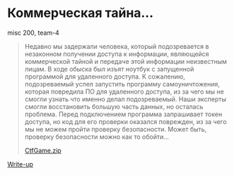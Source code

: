 # Коммерческая тайна...

misc 200, team-4

> Недавно мы задержали человека, который подозревается в незаконном получении доступа к информации,
> являющейся коммерческой тайной и передаче этой информации неизвестным лицам.
> В ходе обыска был изъят ноутбук с запущенной программой для удаленного доступа.
> К сожалению, подозреваемый успел запустить программу самоуничтожения, 
> которая повредила ПО для удаленного доступа, из за чего мы не смогли узнать что именно делал подозреваемый.
> Наши эксперты смогли восстановить большую часть данных, но осталась проблема.
> Перед подключением программа запрашивает токен доступа,
> но код для его проверки оказался поврежден, из за чего мы не можем пройти проверку безопасности.
> Может быть, проверку безопасности можно как то обойти... 
>
> [CtfGame.zip](attachments/CtfGame.zip)

[Write-up](WRITEUP.md)
